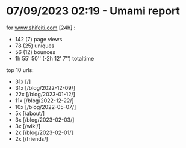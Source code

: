 # 07/09/2023 02:19 - Umami report
for www.shifeiti.com [24h] :

 - 142 (7) page views
 - 78 (25) uniques
 - 56 (12) bounces
 - 1h 55' 50'' (-2h 12' 7'') totaltime


top 10 urls:
 - 31x [/]
 - 31x [/blog/2022-12-09/]
 - 22x [/blog/2023-01-12/]
 - 11x [/blog/2022-12-22/]
 - 10x [/blog/2022-05-07/]
 - 5x [/about/]
 - 3x [/blog/2023-02-03/]
 - 3x [/wiki/]
 - 2x [/blog/2023-02-01/]
 - 2x [/friends/]


